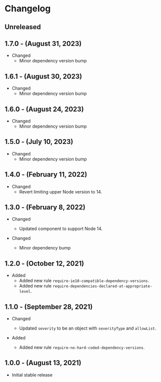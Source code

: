 # Changelog

## Unreleased

## 1.7.0 - (August 31, 2023)

* Changed
  * Minor dependency version bump

## 1.6.1 - (August 30, 2023)

* Changed
  * Minor dependency version bump

## 1.6.0 - (August 24, 2023)

* Changed
  * Minor dependency version bump

## 1.5.0 - (July 10, 2023)

* Changed
  * Minor dependency version bump

## 1.4.0 - (February 11, 2022)

* Changed
  * Revert limiting upper Node version to 14.

## 1.3.0 - (February 8, 2022)

* Changed
  * Updated component to support Node 14.

* Changed
  * Minor dependency bump

## 1.2.0 - (October 12, 2021)

* Added
  * Added new rule `require-ie10-compatible-dependency-versions`.
  * Added new rule `require-dependencies-declared-at-appropriate-level`.

## 1.1.0 - (September 28, 2021)

* Changed
  * Updated `severity` to be an object with `severityType` and `allowList`.

* Added
  * Added new rule `require-no-hard-coded-dependency-versions`.

## 1.0.0 - (August 13, 2021)

* Initial stable release

